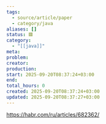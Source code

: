 ```yaml
---
tags:
  - source/article/paper
  - category/java
aliases: []
status: 🟥
category:
  - "[[java]]"
meta: 
problem: 
creator: 
production: 
start: 2025-09-20T08:37:24+03:00
end: 
total_hours: 0
created: 2025-09-20T08:37:24+03:00
updated: 2025-09-20T08:37:27+03:00
---
```


https://habr.com/ru/articles/682362/
